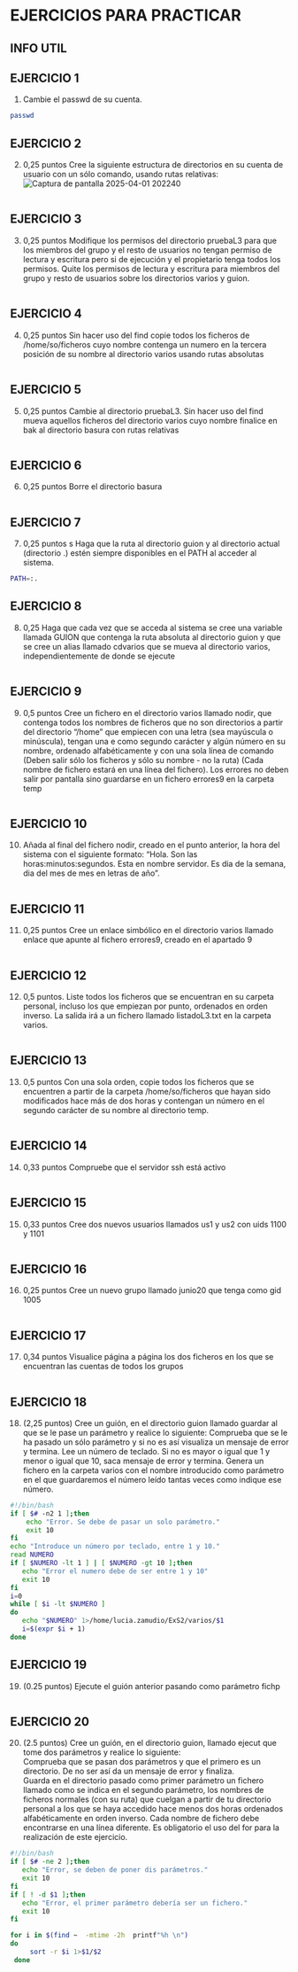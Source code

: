 # EJERCICIOS PARA PRACTICAR
## INFO UTIL


## EJERCICIO 1
 1) Cambie el passwd de su cuenta.
 ```bash
passwd  
```
## EJERCICIO 2
 2) 0,25 puntos Cree la siguiente estructura de directorios en su cuenta de usuario con un sólo
 comando, usando rutas relativas:
 ![Captura de pantalla 2025-04-01 202240](https://github.com/user-attachments/assets/1fdca903-18c2-4bc6-8360-bef6f26a7beb)
 ```bash

```

## EJERCICIO 3
 3)  0,25 puntos Modifique los permisos del directorio pruebaL3 para que los miembros del
 grupo y el resto de usuarios no tengan permiso de lectura y escritura pero si de ejecución y
 el propietario tenga todos los permisos.
 Quite los permisos de lectura y escritura para miembros del grupo y resto de usuarios
 sobre los directorios varios y  guion.
 ```bash

```

## EJERCICIO 4
4) 0,25 puntos Sin hacer uso del find copie todos los ficheros de /home/so/ficheros
 cuyo nombre contenga un numero en la tercera posición de su nombre al directorio
 varios usando rutas absolutas
 ```bash

```

## EJERCICIO 5
  5) 0,25 puntos Cambie al directorio pruebaL3. Sin hacer uso del find mueva aquellos
 ficheros del directorio varios cuyo nombre finalice en bak al directorio basura con
 rutas relativas
```

```
## EJERCICIO 6
 6) 0,25 puntos Borre el directorio basura
```bash

```

## EJERCICIO 7
 7) 0,25 puntos s Haga que la ruta al directorio guion y al directorio actual (directorio .)
 estén siempre disponibles en el PATH al acceder al sistema.
 ```bash
PATH=:.
```
## EJERCICIO 8
 8) 0,25  Haga que cada vez que se acceda al sistema se cree una variable llamada
 GUION que contenga la ruta absoluta al directorio guion y que se cree un alias llamado
 cdvarios que se mueva al directorio varios, independientemente de donde se
 ejecute
```bash

```

## EJERCICIO 9
 9) 0,5 puntos Cree un fichero en el directorio varios llamado nodir, que contenga
 todos los nombres de ficheros que no son directorios a partir del directorio “/home” que
 empiecen con una letra (sea mayúscula o minúscula), tengan una e como segundo carácter
 y algún número en su nombre, ordenado alfabéticamente y con una sola línea de comando
 (Deben salir sólo los ficheros y sólo su nombre - no la ruta) (Cada nombre de fichero
 estará en una línea del fichero). Los errores no deben salir por pantalla sino guardarse en
 un fichero errores9 en la carpeta temp
```bash

```

## EJERCICIO 10
10) Añada al final del fichero nodir, creado en el punto anterior, la hora del
 sistema con el siguiente formato: “Hola. Son las horas:minutos:segundos. Esta en
 nombre servidor. Es dia de la semana, dia del mes de mes en letras de año”.
```bash

```
## EJERCICIO 11
 11) 0,25 puntos Cree un enlace simbólico en el directorio varios llamado enlace que
 apunte al fichero errores9, creado en el apartado 9
```bash

```
## EJERCICIO 12
12) 0,5 puntos.  Liste todos los ficheros que se encuentran en su carpeta personal, incluso los
 que empiezan por punto, ordenados en orden inverso. La salida irá a un fichero llamado
 listadoL3.txt en la carpeta varios.
```bash

```
## EJERCICIO 13
13) 0,5 puntos Con una sola orden, copie todos los ficheros que se encuentren a partir de la
 carpeta /home/so/ficheros que hayan sido modificados hace más de dos horas y
 contengan un número en el segundo carácter de su nombre al directorio temp.
```bash

```
## EJERCICIO 14
 14) 0,33 puntos  Compruebe que el servidor ssh está activo
```bash

```

## EJERCICIO 15
 15) 0,33 puntos Cree dos nuevos usuarios llamados us1 y us2 con uids 1100 y 1101
```bash

```
## EJERCICIO 16
16) 0,25 puntos  Cree un nuevo grupo llamado junio20 que tenga como gid 1005
```bash


```
## EJERCICIO 17
17) 0,34 puntos  Visualice página a página los dos ficheros en los que se encuentran las
 cuentas de todos los grupos
```bash


```
## EJERCICIO 18
 18) (2,25 puntos) Cree un guión, en el directorio guion llamado guardar al que se le pase
 un parámetro y realice lo siguiente:
 Comprueba que se le ha pasado un sólo parámetro y si no es así visualiza un mensaje de
 error y termina.
 Lee un número de teclado. Si no es mayor o igual que 1 y menor o igual que 10, saca
 mensaje de error y termina.
 Genera un fichero en la carpeta varios con el nombre introducido como parámetro en el
 que guardaremos el número leído tantas veces como indique ese número.
```bash
#!/bin/bash
if [ $# -n2 1 ];then
    echo "Error. Se debe de pasar un solo parámetro."
    exit 10
fi
echo "Introduce un número por teclado, entre 1 y 10."
read NUMERO
if [ $NUMERO -lt 1 ] | [ $NUMERO -gt 10 ];then
   echo "Error el numero debe de ser entre 1 y 10"
   exit 10
fi
i=0
while [ $i -lt $NUMERO ]
do
   echo "$NUMERO" 1>/home/lucia.zamudio/ExS2/varios/$1
   i=$(expr $i + 1)
done 
```
## EJERCICIO 19
 19)  (0.25 puntos)  Ejecute el guión anterior pasando como parámetro fichp
```bash

```
## EJERCICIO  20
20)  (2.5 puntos) Cree un guión, en el directorio guion, llamado ejecut que tome dos
 parámetros y realice lo siguiente:\
 Comprueba que se pasan dos parámetros y que el primero es un directorio. De no ser así
 da un mensaje de error y finaliza.\
 Guarda en el directorio pasado como primer parámetro un fichero llamado como se indica
 en el segundo parámetro, los nombres de ficheros normales (con su ruta) que cuelgan a
 partir de tu directorio personal a los que se haya accedido hace menos dos horas
 ordenados alfabéticamente en orden inverso. Cada nombre de fichero debe encontrarse en
 una línea diferente. Es obligatorio el uso del for para la realización de este ejercicio.
```bash
#!/bin/bash
if [ $# -ne 2 ];then
   echo "Error, se deben de poner dis parámetros."
   exit 10
fi
if [ ! -d $1 ];then
   echo "Error, el primer parámetro debería ser un fichero."
   exit 10
fi

for i in $(find ~  -mtime -2h  printf"%h \n")
do
     sort -r $i 1>$1/$2
 done
```

